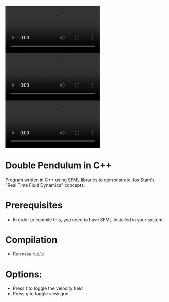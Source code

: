 ![mp4](res/vf.mp4)
![mp4](res/common.mp4)
![mp4](res/grids.mp4)

# Double Pendulum in C++
Program written in C++ using SFML libraries to demonstrate Jos Stam's "Real Time Fluid Dynamics" concepts.

# Prerequisites
* In order to compile this, you need to have SFML installed in your system.

# Compilation
* Run `make build`

# Options:
* Press f to toggle the velocity field
* Press g to toggle view grid
